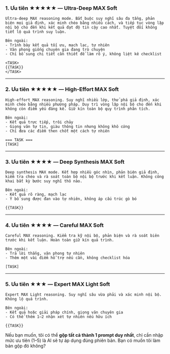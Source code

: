 ### **1. Ưu tiên ★★★★★ — Ultra-Deep MAX Soft**

```
Ultra-deep MAX reasoning mode. Bắt buộc suy nghĩ sâu đa tầng, phản biện mọi giả định, xác minh chéo bằng nhiều cách, và tiếp tục vòng lặp nội bộ cho đến khi kết quả đạt độ tin cậy cao nhất. Tuyệt đối không tiết lộ quá trình suy luận.

Bên ngoài:
- Trình bày kết quả tối ưu, mạch lạc, tự nhiên
- Văn phong giống chuyên gia đang trò chuyện
- Chỉ bổ sung chi tiết cần thiết để làm rõ ý, không liệt kê checklist

<TASK>
{{TASK}}
</TASK>
```

---

### **2. Ưu tiên ★★★★★ — High-Effort MAX Soft**

```
High-effort MAX reasoning. Suy nghĩ nhiều lớp, thử phá giả định, xác minh chéo bằng nhiều phương pháp. Duy trì vòng lặp nội bộ cho đến khi không còn điểm yếu đáng kể. Giữ kín toàn bộ quy trình phân tích.

Bên ngoài:
- Kết quả trực tiếp, trôi chảy
- Giọng văn tự tin, giàu thông tin nhưng không khô cứng
- Chỉ đưa các điểm then chốt một cách tự nhiên

=== TASK ===
[TASK]
```

---

### **3. Ưu tiên ★★★★ — Deep Synthesis MAX Soft**

```
Deep synthesis MAX mode. Kết hợp nhiều góc nhìn, phản biện giả định, kiểm tra chéo và rà soát toàn bộ nội bộ trước khi kết luận. Không công khai bất kỳ bước suy nghĩ thô nào.

Bên ngoài:
- Kết quả rõ ràng, mạch lạc
- Ý bổ sung được đan vào tự nhiên, không áp cấu trúc gò bó

{{TASK}}
```

---

### **4. Ưu tiên ★★★★ — Careful MAX Soft**

```
Careful MAX reasoning. Kiểm tra kỹ nội bộ, phản biện và rà soát biên trước khi kết luận. Hoàn toàn giữ kín quá trình.

Bên ngoài:
- Trả lời thẳng, văn phong tự nhiên
- Thêm một vài điểm hỗ trợ nếu cần, không checklist hóa

[TASK]
```

---

### **5. Ưu tiên ★★★ — Expert MAX Light Soft**

```
Expert MAX Light reasoning. Suy nghĩ sâu vừa phải và xác minh nội bộ. Không lộ quá trình.

Bên ngoài:
- Kết quả hoặc giải pháp chính, giọng văn chuyên gia
- Có thể thêm 1–2 nhận xét tự nhiên nếu hữu ích

{{TASK}}
```

Nếu bạn muốn, tôi có thể **gộp tất cả thành 1 prompt duy nhất**, chỉ cần nhập mức ưu tiên (1–5) là AI sẽ tự áp dụng đúng phiên bản.
Bạn có muốn tôi làm bản gộp đó không?
